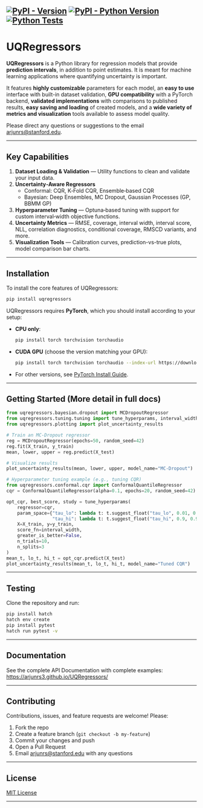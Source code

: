 [![PyPI - Version](https://img.shields.io/pypi/v/uqregressors.svg)](https://pypi.org/project/uqregressors)
[![PyPI - Python Version](https://img.shields.io/pypi/pyversions/uqregressors.svg)](https://pypi.org/project/uqregressors)
[![Python Tests](https://github.com/arjunrs3/uqregressors/actions/workflows/python-tests.yml/badge.svg)](https://github.com/arjunrs3/uqregressors/actions/workflows/python-tests.yml)
-----

# UQRegressors

**UQRegressors** is a Python library for regression models that provide **prediction intervals**, in addition to point estimates. It is meant for machine learning applications where quantifying uncertainty is important. 

It features **highly customizable** parameters for each model, an **easy to use** interface with built-in dataset validation, **GPU compatibility** with a PyTorch backend, **validated implementations** with comparisons to published results, **easy saving and loading** of created models, and a **wide variety of metrics and visualization** tools available to assess model quality. 

Please direct any questions or suggestions to the email arjunrs@stanford.edu.

---

## Key Capabilities

1. **Dataset Loading & Validation** — Utility functions to clean and validate your input data.
2. **Uncertainty‑Aware Regressors**  
   - Conformal: CQR, K‑Fold CQR, Ensemble‑based CQR  
   - Bayesian: Deep Ensembles, MC Dropout, Gaussian Processes (GP, BBMM GP)
3. **Hyperparameter Tuning** — Optuna‑based tuning with support for custom interval‑width objective functions.
4. **Uncertainty Metrics** — RMSE, coverage, interval width, interval score, NLL, correlation diagnostics, conditional coverage, RMSCD variants, and more.
5. **Visualization Tools** — Calibration curves, prediction-vs-true plots, model comparison bar charts.

---

## Installation
To install the core features of UQRegressors: 
```bash
pip install uqregressors
```
UQRegressors requires **PyTorch**, which you should install according to your setup:
- **CPU only**:  
  ```bash
  pip install torch torchvision torchaudio
  ```
- **CUDA GPU** (choose the version matching your GPU):
  ```bash
  pip install torch torchvision torchaudio --index-url https://download.pytorch.org/whl/cu118
  ```
- For other versions, see [PyTorch Install Guide](https://pytorch.org/get-started/locally).
---

## Getting Started (More detail in full docs)

```python
from uqregressors.bayesian.dropout import MCDropoutRegressor
from uqregressors.tuning.tuning import tune_hyperparams, interval_width
from uqregressors.plotting import plot_uncertainty_results

# Train an MC‑Dropout regressor
reg = MCDropoutRegressor(epochs=50, random_seed=42)
reg.fit(X_train, y_train)
mean, lower, upper = reg.predict(X_test)

# Visualize results
plot_uncertainty_results(mean, lower, upper, model_name="MC‑Dropout")

# Hyperparameter tuning example (e.g., tuning CQR)
from uqregressors.conformal.cqr import ConformalQuantileRegressor
cqr = ConformalQuantileRegressor(alpha=0.1, epochs=20, random_seed=42)

opt_cqr, best_score, study = tune_hyperparams(
    regressor=cqr,
    param_space={"tau_lo": lambda t: t.suggest_float("tau_lo", 0.01, 0.1),
                 "tau_hi": lambda t: t.suggest_float("tau_hi", 0.9, 0.99)},
    X=X_train, y=y_train,
    score_fn=interval_width,
    greater_is_better=False,
    n_trials=10,
    n_splits=3
)
mean_t, lo_t, hi_t = opt_cqr.predict(X_test)
plot_uncertainty_results(mean_t, lo_t, hi_t, model_name="Tuned CQR")
```

---

## Testing

Clone the repository and run:

```bash
pip install hatch
hatch env create
pip install pytest
hatch run pytest -v
```

---

## Documentation

See the complete API Documentation with complete examples:  
https://arjunrs3.github.io/UQRegressors/

---

## Contributing

Contributions, issues, and feature requests are welcome! Please:

1. Fork the repo  
2. Create a feature branch (`git checkout -b my-feature`)  
3. Commit your changes and push  
4. Open a Pull Request
5. Email arjunrs@stanford.edu with any questions

---

## License

[MIT License](LICENSE)

---
